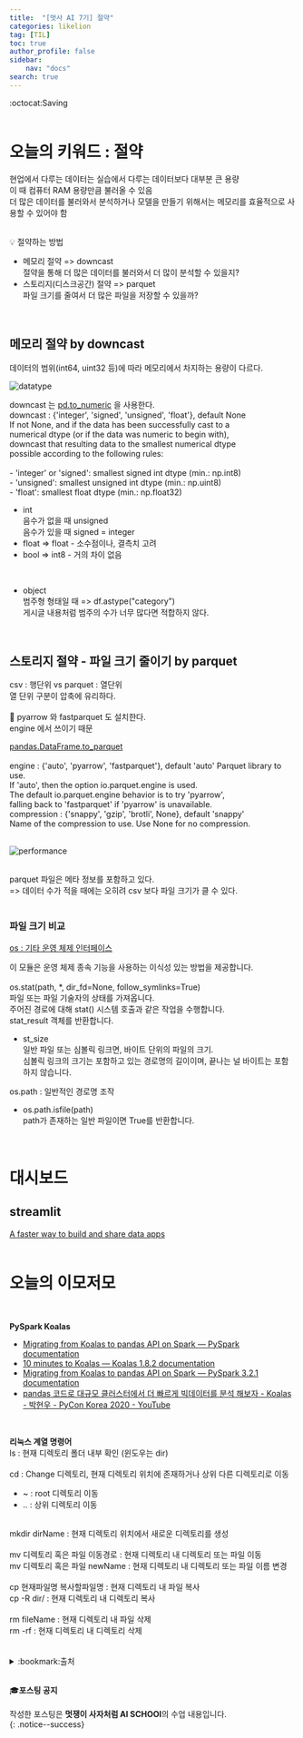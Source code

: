 ```yaml
---
title:  "[멋사 AI 7기] 절약"
categories: likelion
tag: [TIL]
toc: true
author_profile: false
sidebar:
    nav: "docs"
search: true
---
```


:octocat:Saving<br>
<br>

# 오늘의 키워드 : 절약

현업에서 다루는 데이터는 실습에서 다루는 데이터보다 대부분 큰 용량<br>
이 때 컴퓨터 RAM 용량만큼 불러올 수 있음<br>
더 많은 데이터를 불러와서 분석하거나 모델을 만들기 위해서는 메모리를 효율적으로 사용할 수 있어야 함<br>
<br>

:bulb: 절약하는 방법
- 메모리 절약 => downcast<br>
절약을 통해 더 많은 데이터를 불러와서 더 많이 분석할 수 있을지?<br>
- 스토리지(디스크공간) 절약 => parquet<br>
파일 크기를 줄여서 더 많은 파일을 저장할 수 있을까?<br>
<br>

## 메모리 절약 by downcast

데이터의 범위(int64, uint32 등)에 따라 메모리에서 차지하는 용량이 다르다.<br>

![datatype](../../images/2022-10-17-saving/datatype.png)

downcast 는 [pd.to_numeric](https://pandas.pydata.org/docs/reference/api/pandas.to_numeric.html) 을 사용한다.<br>
downcast : {'integer', 'signed', 'unsigned', 'float'}, default None<br>
    If not None, and if the data has been successfully cast to a<br>
    numerical dtype (or if the data was numeric to begin with),<br>
    downcast that resulting data to the smallest numerical dtype<br>
    possible according to the following rules:<br>
    <br>
    - 'integer' or 'signed': smallest signed int dtype (min.: np.int8)<br>
    - 'unsigned': smallest unsigned int dtype (min.: np.uint8)<br>
    - 'float': smallest float dtype (min.: np.float32)<br>

- int<br>
음수가 없을 때 unsigned<br>
음수가 있을 때 signed = integer<br>
- float => float - 소수점이나, 결측치 고려
- bool => int8 - 거의 차이 없음
<br>

- object <br>
범주형 형태일 때 => df.astype("category")<br>
게시글 내용처럼 범주의 수가 너무 많다면 적합하지 않다.<br>
<br>

## 스토리지 절약 - 파일 크기 줄이기 by parquet

csv : 행단위 vs parquet : 열단위<br>
열 단위 구분이 압축에 유리하다.<br>
<br>
:pushpin: pyarrow 와 fastparquet 도 설치한다.<br>
engine 에서 쓰이기 때문<br>

[pandas.DataFrame.to_parquet](https://pandas.pydata.org/pandas-docs/version/1.1/reference/api/pandas.DataFrame.to_parquet.html)<br>
<br>
engine : {'auto', 'pyarrow', 'fastparquet'}, default 'auto' Parquet library to use.<br>
    If 'auto', then the option io.parquet.engine is used.<br>
    The default io.parquet.engine behavior is to try 'pyarrow',<br>
    falling back to 'fastparquet' if 'pyarrow' is unavailable.<br>
compression : {'snappy', 'gzip', 'brotli', None}, default 'snappy'<br>
    Name of the compression to use. Use None for no compression.<br>
<br>

![performance](../../images/2022-10-17-saving/parquet_performance.png)

<br>
parquet 파일은 메타 정보를 포함하고 있다.<br>
=> 데이터 수가 적을 때에는 오히려 csv 보다 파일 크기가 클 수 있다.<br>
<br>

### 파일 크기 비교

[os : 기타 운영 체제 인터페이스](https://docs.python.org/ko/3/library/os.html#module-os)

이 모듈은 운영 체제 종속 기능을 사용하는 이식성 있는 방법을 제공합니다.<br>
<br>
os.stat(path, *, dir_fd=None, follow_symlinks=True)<br>
파일 또는 파일 기술자의 상태를 가져옵니다. <br>
주어진 경로에 대해 stat() 시스템 호출과 같은 작업을 수행합니다.<br>
stat_result 객체를 반환합니다.<br>

- st_size<br>
일반 파일 또는 심볼릭 링크면, 바이트 단위의 파일의 크기. <br>
심볼릭 링크의 크기는 포함하고 있는 경로명의 길이이며, 끝나는 널 바이트는 포함하지 않습니다.<br>

os.path : 일반적인 경로명 조작<br>
- os.path.isfile(path)<br>
path가 존재하는 일반 파일이면 True를 반환합니다.<br>
<br>

# 대시보드

## streamlit

[A faster way to build and share data apps](https://streamlit.io/)<br>
<br>

# 오늘의 이모저모
<br>

**PySpark Koalas**<br>
- [Migrating from Koalas to pandas API on Spark — PySpark documentation](https://spark.apache.org/docs/latest/api/python/migration_guide/koalas_to_pyspark.html#)
- [10 minutes to Koalas — Koalas 1.8.2 documentation](https://koalas.readthedocs.io/en/latest/getting_started/10min.html)
- [Migrating from Koalas to pandas API on Spark — PySpark 3.2.1 documentation](https://spark.apache.org/docs/latest/api/python/migration_guide/koalas_to_pyspark.html#)
- [pandas 코드로 대규모 클러스터에서 더 빠르게 빅데이터를 분석 해보자 - Koalas - 박현우 - PyCon Korea 2020 - YouTube](https://www.youtube.com/watch?v=Y9kdUq_qIa8)
<br>

**리눅스 계열 명령어**<br>
ls : 현재 디렉토리 폴더 내부 확인 (윈도우는 dir)<br>
<br>
cd : Change 디렉토리, 현재 디렉토리 위치에 존재하거나 상위 다른 디렉토리로 이동<br>
- ~ : root 디렉토리 이동
- .. : 상위 디렉토리 이동<br>
<br>
mkdir dirName : 현재 디렉토리 위치에서 새로운 디렉토리를 생성<br>
<br>
mv 디렉토리 혹은 파일 이동경로 : 현재 디렉토리 내 디렉토리 또는 파일 이동<br>
mv 디렉토리 혹은 파일 newName : 현재 디렉토리 내 디렉토리 또는 파일 이름 변경<br>
<br>
cp 현재파일명 복사할파일명 : 현재 디렉토리 내 파일 복사<br>
cp -R dir/ : 현재 디렉토리 내 디렉토리 복사<br>
<br>
rm fileName : 현재 디렉토리 내 파일 삭제<br>
rm -rf : 현재 디렉토리 내 디렉토리 삭제<br>
<br>
<br>

<details>
<summary>:bookmark:출처</summary>

- Data type<br>
https://github.com/rougier/numpy-tutorial#quick-references<br>
- pd.to_numeric<br>
https://pandas.pydata.org/docs/reference/api/pandas.to_numeric.html<br>
- pandas.DataFrame.to_parquet<br>
https://builtin.com/data-science/numpy-random-seed<br>
- Parquet read performance<br>
https://wesmckinney.com/blog/python-parquet-update/<br>
- os<br>
https://docs.python.org/ko/3/library/os.html#module-os<br>
- streamlit<br>
https://streamlit.io/<br>
- PySpark Koalas<br>
https://spark.apache.org/docs/latest/api/python/migration_guide/koalas_to_pyspark.html#<br>
https://koalas.readthedocs.io/en/latest/getting_started/10min.html<br>
https://spark.apache.org/docs/latest/api/python/migration_guide/koalas_to_pyspark.html#<br>
https://www.youtube.com/watch?v=Y9kdUq_qIa8<br>
</details>
<br>


:mortar_board:**포스팅 공지** <br><br>
작성한 포스팅은 **멋쟁이 사자처럼 AI SCHOOl**의 수업 내용입니다.<br>
{: .notice--success}

